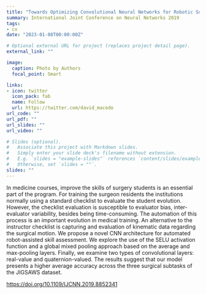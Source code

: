 ```yaml
---
title: "Towards Optimizing Convolutional Neural Networks for Robotic Surgery Skill Evaluation"
summary: International Joint Conference on Neural Networks 2019
tags:
- cv
date: "2023-01-08T00:00:00Z"

# Optional external URL for project (replaces project detail page).
external_link: ""

image:
  caption: Photo by Authors
  focal_point: Smart

links:
- icon: twitter
  icon_pack: fab
  name: Follow
  url: https://twitter.com/david_macedo
url_code: ""
url_pdf: ""
url_slides: ""
url_video: ""

# Slides (optional).
#   Associate this project with Markdown slides.
#   Simply enter your slide deck's filename without extension.
#   E.g. `slides = "example-slides"` references `content/slides/example-slides.md`.
#   Otherwise, set `slides = ""`.
slides: ""
---
```


In medicine courses, improve the skills of surgery students is an essential part of the program. For training the surgeon residents the institutions normally using a standard checklist to evaluate the student evolution. However, the checklist evaluation is susceptible to evaluator bias, inter-evaluator variability, besides being time-consuming. The automation of this process is an important evolution in medical training. An alternative to the instructor checklist is capturing and evaluation of kinematic data regarding the surgical motion. We propose a novel CNN architecture for automated robot-assisted skill assessment. We explore the use of the SELU activation function and a global mixed pooling approach based on the average and max-pooling layers. Finally, we examine two types of convolutional layers: real-value and quaternion-valued. The results suggest that our model presents a higher average accuracy across the three surgical subtasks of the JIGSAWS dataset.

https://doi.org/10.1109/IJCNN.2019.8852341
